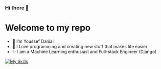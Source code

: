 ### Hi there 👋

<h1> Welcome to my repo </h1>
 <ul>
    <li>👋 I’m Youssef Danial</li>
    <li>🌱 I Love programming and creating new stuff that makes life easier</li>
    <li>✨ I am a Machine Learning enthusiast and Full-stack Engineer (Django)</li>
  </ul>
  
  [![My Skills](https://skillicons.dev/icons?i=py,django,js,html,css,tailwind,htmx)](https://skillicons.dev)

  <!--<p align="center">
  <a href="https://skillicons.dev">
    <img src="https://skillicons.dev/icons?i=py,django,js,html,css,htmx" />
  </a>
</p> -->
<!--
**Youssef-Danial/Youssef-Danial** is a ✨ _special_ ✨ repository because its `README.md` (this file) appears on your GitHub profile.

Here are some ideas to get you started:

- 🔭 I’m currently working on ...
- 🌱 I’m currently learning ...
- 👯 I’m looking to collaborate on ...
- 🤔 I’m looking for help with ...
- 💬 Ask me about ...
- 📫 How to reach me: ...
- 😄 Pronouns: ...
- ⚡ Fun fact: ...
-->
 
